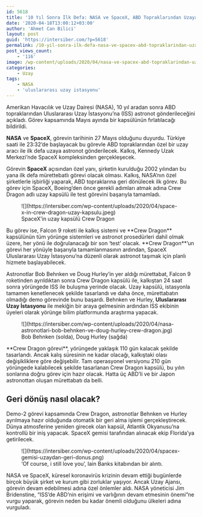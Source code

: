 ```yaml
---
id: 5618
title: '10 Yıl Sonra İlk Defa: NASA ve SpaceX, ABD Topraklarından Uzaya Astronot Gönderecek'
date: '2020-04-18T13:00:12+03:00'
author: 'Ahmet Can Bilici'
layout: post
guid: 'https://intersiber.com/?p=5618'
permalink: /10-yil-sonra-ilk-defa-nasa-ve-spacex-abd-topraklarindan-uzaya-astronot-gonderecek/
post_views_count:
    - '116'
image: /wp-content/uploads/2020/04/nasa-ve-spacex-abd-topraklarindan-uzaya-astronot-gonderecek.jpeg
categories:
    - Uzay
tags:
    - NASA
    - 'uluslararası uzay istasyonu'
---
```


Amerikan Havacılık ve Uzay Dairesi (NASA), 10 yıl aradan sonra ABD topraklarından Uluslararası Uzay İstasyonu’na (ISS) astronot gönderileceğini açıkladı. Görev kapsamında Mayıs ayında bir kapsülünün fırlatılacağı bildirildi.

**NASA** ve **SpaceX**, görevin tarihinin 27 Mayıs olduğunu duyurdu. Türkiye saati ile 23:32’de başlayacak bu görevle ABD topraklarından özel bir uzay aracı ile ilk defa uzaya astronot gönderilecek. Kalkış, Kennedy Uzak Merkezi’nde SpaceX kompleksinden gerçekleşecek.

Görevin **SpaceX** açısından özel yanı, şirketin kurulduğu 2002 yılından bu yana ilk defa mürettebatlı görevi olacak olması. Kalkış, NASA’nın özel şirketlerle işbirliği yaparak, ABD topraklarına geri dönülecek ilk görev. Bu görev için SpaceX, Boeing’den önce gerekli adımları atmak adına Crew Dragon adlı uzay kapsülü ile test görevini başarıyla tamamladı.

<figure class="wp-block-image size-large">![](https://intersiber.com/wp-content/uploads/2020/04/space-x-in-crew-dragon-uzay-kapsulu.jpeg)<figcaption>SpaceX’in uzay kapsülü Crew Dragon</figcaption></figure>Bu görev ise, Falcon 9 roketi ile kalkış sistemi ve **Crew Dragon** kapsülünün tüm yörünge sistemleri ve astronot prosedürleri dahil olmak üzere, her yönü ile doğrulanacağı bir son ‘test’ olacak. **Crew Dragon**’un görevi her yönüyle başarıyla tamamlanmasının ardından, SpaceX Uluslararası Uzay İstasyonu’na düzenli olarak astronot taşımak için planlı hizmete başlayabilecek.

Astronotlar Bob Behnken ve Doug Hurley’in yer aldığı mürettabat, Falcon 9 roketinden ayrıldıktan sonra Crew Dragon kapsülü ile, kalkıştan 24 saat sonra yörüngede ISS ile buluşma yerinde olacak. Uzay kapsülü, istasyonla tamamen kenetlenecek şekilde tasarlandı ve daha önce, mürettabatın olmadığı demo görevinde bunu başardı. Behnken ve Hurley, **Uluslararası Uzay İstasyonu** ile mekiğin bir araya gelmesinin ardından ISS ekibinin üyeleri olarak yörünge bilim platformunda araştırma yapacak.

<figure class="wp-block-image size-large">![](https://intersiber.com/wp-content/uploads/2020/04/nasa-astronotlari-bob-behnken-ve-doug-hurley-crew-dragon.jpg)<figcaption>Bob Behnken (solda), Doug Hurley (sağda)</figcaption></figure>**Crew Dragon görevi**, yörüngede yaklaşık 110 gün kalacak şekilde tasarlandı. Ancak kalış süresinin ne kadar olacağı, kalkıştaki olası değişikliklere göre değişebilir. Tam operasyonel versiyonu 210 gün yörüngede kalabilecek şekilde tasarlanan Crew Dragon kapsülü, bu yılın sonlarına doğru görev için hazır olacak. Hatta üç ABD’li ve bir Japon astronottan oluşan mürettabatı da belli.

## Geri dönüş nasıl olacak?

Demo-2 görevi kapsamında Crew Dragon, astronotlar Behnken ve Hurley ayrılmaya hazır olduğunda otomatik bir geri alma işlemi gerçekleştirecek. Dünya atmosferine yeniden girecek olan kapsül, Atlantik Okyanusu’na kontrollü bir iniş yapacak. SpaceX gemisi tarafından alınacak ekip Florida’ya getirilecek.

<figure class="wp-block-image size-large">![](https://intersiber.com/wp-content/uploads/2020/04/spacex-gemisi-uzaydan-geri-donus.png)<figcaption>‘Of course, i still love you’, Iain Banks kitabından bir alıntı.</figcaption></figure>NASA ve SpaceX, küresel koronavirüs krizinin devam ettiği bugünlerde birçok büyük şirket ve kurum gibi zorluklar yaşıyor. Ancak Uzay Ajansı, görevin devam edebilmesi adına özel önlemler aldı. NASA yöneticisi Jim Bridenstine, “ISS’de ABD’nin erişimi ve varlığının devam etmesinin önemi”ne vurgu yaparak, görevin neden bu kadar önemli olduğunu ülkeleri adına vurguladı.
